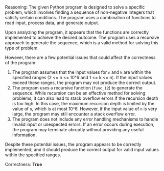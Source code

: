Reasoning: 
The given Python program is designed to solve a specific problem, which involves finding a sequence of non-negative integers that satisfy certain conditions. The program uses a combination of functions to read input, process data, and generate output.

Upon analyzing the program, it appears that the functions are correctly implemented to achieve the desired outcome. The program uses a recursive approach to generate the sequence, which is a valid method for solving this type of problem.

However, there are a few potential issues that could affect the correctness of the program:

1.  The program assumes that the input values for `n` and `k` are within the specified ranges (2 <= n <= 10^6 and 1 <= k <= n). If the input values exceed these ranges, the program may not produce the correct output.
2.  The program uses a recursive function (`func_12`) to generate the sequence. While recursion can be an effective method for solving problems, it can also lead to stack overflow errors if the recursion depth is too high. In this case, the maximum recursion depth is limited by the value of `n`, which is at most 10^6. However, if the input value of `n` is very large, the program may still encounter a stack overflow error.
3.  The program does not include any error handling mechanisms to handle invalid input or unexpected errors. If an error occurs during execution, the program may terminate abruptly without providing any useful information.

Despite these potential issues, the program appears to be correctly implemented, and it should produce the correct output for valid input values within the specified ranges.

Correctness: **True**
